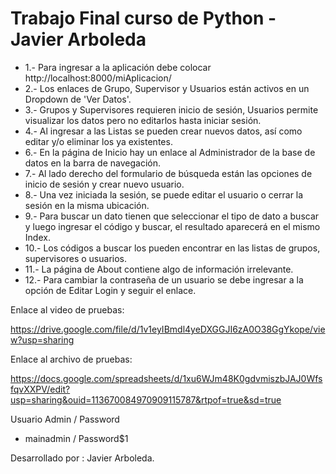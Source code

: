 # Trabajo Final curso de Python - Javier Arboleda

- 1.- Para ingresar a la aplicación debe colocar http://localhost:8000/miAplicacion/
- 2.- Los enlaces de Grupo, Supervisor y Usuarios están activos en un Dropdown de 'Ver Datos'.
- 3.- Grupos y Supervisores requieren inicio de sesión, Usuarios permite visualizar los datos pero no editarlos hasta iniciar sesión.
- 4.- Al ingresar a las Listas se pueden crear nuevos datos, así como editar y/o eliminar los ya existentes.
- 6.- En la página de Inicio hay un enlace al Administrador de la base de datos en la barra de navegación.
- 7.- Al lado derecho del formulario de búsqueda están las opciones de inicio de sesión y crear nuevo usuario.
- 8.- Una vez iniciada la sesión, se puede editar el usuario o cerrar la sesión en la misma ubicación.
- 9.- Para buscar un dato tienen que seleccionar el tipo de dato a buscar y luego ingresar el código y buscar, el resultado aparecerá en el mismo Index.
- 10.- Los códigos a buscar los pueden encontrar en las listas de grupos, supervisores o usuarios.
- 11.- La página de About contiene algo de información irrelevante.
- 12.- Para cambiar la contraseña de un usuario se debe ingresar a la opción de Editar Login y seguir el enlace.

Enlace al video de pruebas:

https://drive.google.com/file/d/1v1eyIBmdl4yeDXGGJI6zA0O38GgYkope/view?usp=sharing

Enlace al archivo de pruebas:

https://docs.google.com/spreadsheets/d/1xu6WJm48K0gdvmiszbJAJ0WfsfqvXXPV/edit?usp=sharing&ouid=113670084970909115787&rtpof=true&sd=true


Usuario Admin / Password
- mainadmin	/	Password$1

Desarrollado por : Javier Arboleda.
